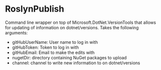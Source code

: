 # RoslynPublish

Command line wrapper on top of Microsoft.DotNet.VersionTools that allows for updating of 
information on dotnet/versions. Takes the following arguments:

- gitHubUserName: User name to log in with
- gitHubToken: Token to log in with
- gitHubEmail: Email to make the edits with
- nugetDir: directory containing NuGet packages to upload
- channel: channel to write new information to on dotnet/versions



